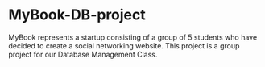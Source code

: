 # MyBook-DB-project
MyBook represents a startup consisting of a group of 5 students who have decided to create a social networking website.  This project is a group project for our Database Management Class.
